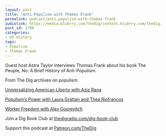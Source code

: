 ```yaml
---
layout: post
title: "Anti-Populism with Thomas Frank"
permalink: podcast/anti-populism-with-thomas-frank
audiolink: https://media.blubrry.com/thedig/content.blubrry.com/thedig/The_Dig-EP_282-Frank.mp3
post_id: 1798
categories: 
- US History
tags: 
- Populism
- Thomas Frank
---
```


Guest host Astra Taylor interviews Thomas Frank about his book 
The People, No: A Brief History of Anti-Populism.

From The Dig archives on populism:

[Universalizing American Liberty with Aziz Rana](https://www.thedigradio.com/podcast/universalizing-american-liberty-with-aziz-rana/)

[Populism’s Power with Laura Grattan and Thea Riofrancos](https://www.thedigradio.com/podcast/populisms-power/)

[Worker Freedom with Alex Gourevitch](https://www.thedigradio.com/podcast/worker-freedom-with-alex-gourevitch/) 

Join a Dig Book Club at 
[thedigradio.com/dig-book-club](http://thedigradio.com/dig-book-club)

Support this podcast at 
[Patreon.com/TheDig](http://Patreon.com/TheDig)